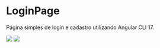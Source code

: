 # LoginPage

Página simples de login e cadastro utilizando Angular CLI 17. 


<img src="https://i.imgur.com/UU7Bi3J.png"> 
<img src="https://i.imgur.com/mCJHJmP.png">

